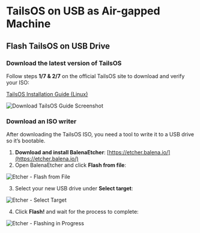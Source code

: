 # TailsOS on USB as Air-gapped Machine

## Flash TailsOS on USB Drive

### Download the latest version of TailsOS

Follow steps **1/7 & 2/7** on the official TailsOS site to download and verify your ISO:

[TailsOS Installation Guide (Linux)](https://tails.net/install/linux/index.en.html)

![Download TailsOS Guide Screenshot](/img/csm-guide/tails-1.png)

### Download an ISO writer

After downloading the TailsOS ISO, you need a tool to write it to a USB drive so it’s bootable.

1. **Download and install BalenaEtcher**: [https://etcher.balena.io/](https://etcher.balena.io/)
2. Open BalenaEtcher and click **Flash from file**:

![Etcher - Flash from File](/img/csm-guide/tails-2.png)

3. Select your new USB drive under **Select target**:

![Etcher - Select Target](/img/csm-guide/tails-3.png)

4. Click **Flash!** and wait for the process to complete:

![Etcher - Flashing in Progress](/img/csm-guide/tails-4.png)